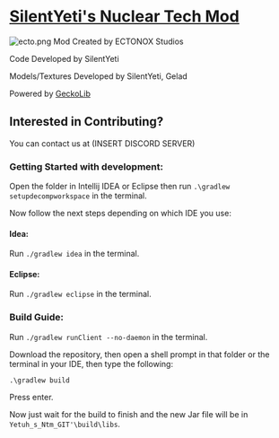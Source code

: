 # <u>**SilentYeti's Nuclear Tech Mod**</u>
![ecto.png](..%2F..%2F..%2FDownloads%2Fecto.png)
Mod Created by ECTONOX Studios

Code Developed by SilentYeti

Models/Textures Developed by SilentYeti, Gelad

Powered by [GeckoLib](https://github.com/bernie-g/geckolib)

## **Interested in Contributing?**

You can contact us at (INSERT DISCORD SERVER)

### **Getting Started with development:**
Open the folder in Intellij IDEA or Eclipse then run `.\gradlew setupdecompworkspace` in the terminal.

Now follow the next steps depending on which IDE you use:
#### Idea:
Run `./gradlew idea` in the terminal.
#### Eclipse:
Run `./gradlew eclipse` in the terminal.

### **Build Guide:**

Run `./gradlew runClient --no-daemon` in the terminal.

Download the repository, then open a shell prompt in that folder or the terminal in your IDE, then type the following:

`.\gradlew build`

Press enter.

Now just wait for the build to finish and the new Jar file will be in `Yetuh_s_Ntm_GIT'\build\libs`.